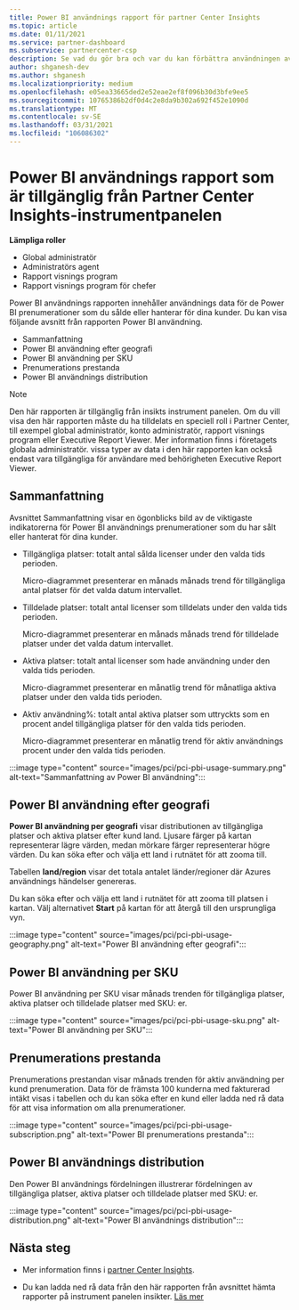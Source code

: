 ```yaml
---
title: Power BI användnings rapport för partner Center Insights
ms.topic: article
ms.date: 01/11/2021
ms.service: partner-dashboard
ms.subservice: partnercenter-csp
description: Se vad du gör bra och var du kan förbättra användningen av Power BI prenumerationer som du säljer eller hanterar för dina kunder.
author: shganesh-dev
ms.author: shganesh
ms.localizationpriority: medium
ms.openlocfilehash: e05ea33665ded2e52eae2ef8f096b30d3bfe9ee5
ms.sourcegitcommit: 10765386b2df0d4c2e8da9b302a692f452e1090d
ms.translationtype: MT
ms.contentlocale: sv-SE
ms.lasthandoff: 03/31/2021
ms.locfileid: "106086302"
---
```

# <a name="power-bi-usage-report-available-from-the-partner-center-insights-dashboard"></a>Power BI användnings rapport som är tillgänglig från Partner Center Insights-instrumentpanelen

**Lämpliga roller**

- Global administratör
- Administratörs agent
- Rapport visnings program
- Rapport visnings program för chefer

Power BI användnings rapporten innehåller användnings data för de Power BI prenumerationer som du sålde eller hanterar för dina kunder. Du kan visa följande avsnitt från rapporten Power BI användning.

- Sammanfattning
- Power BI användning efter geografi
- Power BI användning per SKU
- Prenumerations prestanda
- Power BI användnings distribution

 > [!NOTE]
 > Den här rapporten är tillgänglig från insikts instrument panelen. Om du vill visa den här rapporten måste du ha tilldelats en speciell roll i Partner Center, till exempel global administratör, konto administratör, rapport visnings program eller Executive Report Viewer. Mer information finns i företagets globala administratör. vissa typer av data i den här rapporten kan också endast vara tillgängliga för användare med behörigheten Executive Report Viewer.

## <a name="summary"></a>Sammanfattning

Avsnittet Sammanfattning visar en ögonblicks bild av de viktigaste indikatorerna för Power BI användnings prenumerationer som du har sålt eller hanterat för dina kunder. 

- Tillgängliga platser: totalt antal sålda licenser under den valda tids perioden.

   Micro-diagrammet presenterar en månads månads trend för tillgängliga antal platser för det valda datum intervallet.

- Tilldelade platser: totalt antal licenser som tilldelats under den valda tids perioden.

   Micro-diagrammet presenterar en månads månads trend för tilldelade platser under det valda datum intervallet.

- Aktiva platser: totalt antal licenser som hade användning under den valda tids perioden. 

   Micro-diagrammet presenterar en månatlig trend för månatliga aktiva platser under den valda tids perioden.

- Aktiv användning%: totalt antal aktiva platser som uttryckts som en procent andel tillgängliga platser för den valda tids perioden. 

   Micro-diagrammet presenterar en månatlig trend för aktiv användnings procent under den valda tids perioden.

:::image type="content" source="images/pci/pci-pbi-usage-summary.png" alt-text="Sammanfattning av Power BI användning":::

## <a name="power-bi-usage-by-geography"></a>Power BI användning efter geografi

**Power BI användning per geografi** visar distributionen av tillgängliga platser och aktiva platser efter kund land. Ljusare färger på kartan representerar lägre värden, medan mörkare färger representerar högre värden. Du kan söka efter och välja ett land i rutnätet för att zooma till.

Tabellen **land/region** visar det totala antalet länder/regioner där Azures användnings händelser genereras.

Du kan söka efter och välja ett land i rutnätet för att zooma till platsen i kartan. Välj alternativet **Start** på kartan för att återgå till den ursprungliga vyn.

:::image type="content" source="images/pci/pci-pbi-usage-geography.png" alt-text="Power BI användning efter geografi":::

## <a name="power-bi-usage-by-sku"></a>Power BI användning per SKU

Power BI användning per SKU visar månads trenden för tillgängliga platser, aktiva platser och tilldelade platser med SKU: er.

:::image type="content" source="images/pci/pci-pbi-usage-sku.png" alt-text="Power BI användning per SKU":::

## <a name="subscriptions-performance"></a>Prenumerations prestanda

Prenumerations prestandan visar månads trenden för aktiv användning per kund prenumeration. Data för de främsta 100 kunderna med fakturerad intäkt visas i tabellen och du kan söka efter en kund eller ladda ned rå data för att visa information om alla prenumerationer.

:::image type="content" source="images/pci/pci-pbi-usage-subscription.png" alt-text="Power BI prenumerations prestanda":::

## <a name="power-bi-usage-distribution"></a>Power BI användnings distribution

Den Power BI användnings fördelningen illustrerar fördelningen av tillgängliga platser, aktiva platser och tilldelade platser med SKU: er.

:::image type="content" source="images/pci/pci-pbi-usage-distribution.png" alt-text="Power BI användnings distribution":::

## <a name="next-steps"></a>Nästa steg

- Mer information finns i [partner Center Insights](partner-center-insights.md).

- Du kan ladda ned rå data från den här rapporten från avsnittet hämta rapporter på instrument panelen insikter. [Läs mer](pci-download-reports.md) 
